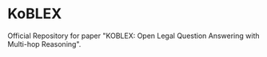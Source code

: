 # KoBLEX
Official Repository for paper "KOBLEX: Open Legal Question Answering with Multi-hop Reasoning".
